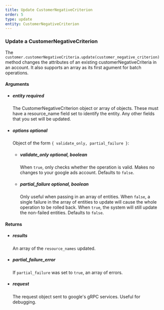 ```yaml
---
title: Update CustomerNegativeCriterion 
order: 5
type: update
entity: CustomerNegativeCriterion 
---
```


### Update a CustomerNegativeCriterion 


The `customer.customerNegativeCriteria.update(customer_negative_criterion)` method changes the attributes of an existing customerNegativeCriteria in an account. It also supports an array as its first agument for batch operations.


#### Arguments

- ##### entity *required*
    The CustomerNegativeCriterion object or array of objects. These must have a resource_name field set to identify the entity. Any other fields that you set will be updated.
- ##### options *optional*
    Object of the form `{ validate_only, partial_failure }`:
    - ##### validate_only *optional, boolean*
        When `true`, only checks whether the operation is valid. Makes no changes to your google ads account. Defaults to `false`.
    - ##### partial_failure *optional, boolean*
        Only useful when passing in an array of entities. When `false`, a single failure in the array of entities to update will cause the whole operation to be rolled back. When `true`, the system will still update the non-failed entities. Defaults to `false`.


#### Returns

- ##### results
    An array of the `resource_names` updated.
- ##### partial_failure_error
    If `partial_failure` was set to `true`, an array of errors.
- ##### request
    The request object sent to google's gRPC services. Useful for debugging.
